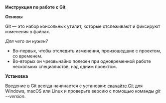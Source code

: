 **Инструкция по работе с Git**

**Основы**

Git — это набор консольных утилит, которые отслеживают и фиксируют изменения в файлах.

*Для чего он нужен?*

- Во-первых, чтобы отследить изменения, произошедшие с проектом, со временем.
- Во-вторых он чрезвычайно полезен при одновременной работе нескольких специалистов, над одним проектом.

**Установка**

Введение в Git всегда начинается с установки: [скачайте Git](https://git-scm.com/downloads) для Windows, macOS или Linux и проверьте версию с помощью команды *git --version*.


